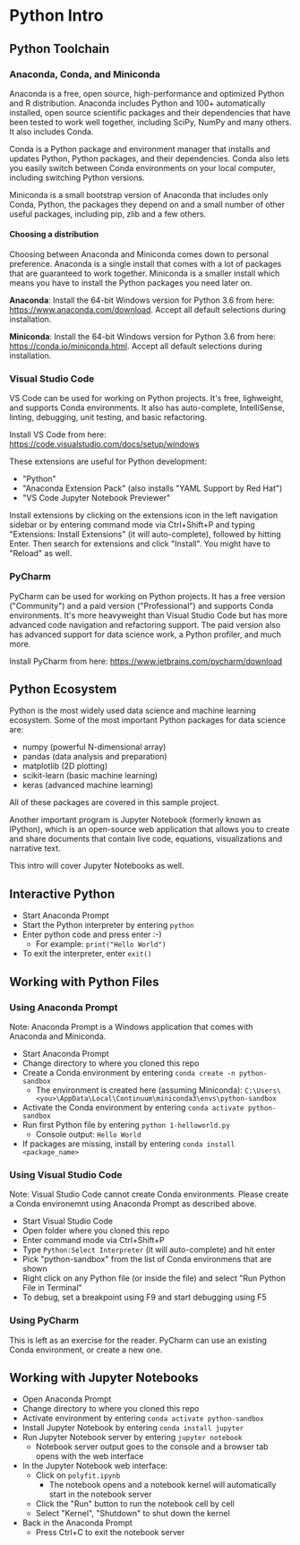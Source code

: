 # Python Intro

## Python Toolchain

### Anaconda, Conda, and Miniconda

Anaconda is a free, open source, high-performance and optimized Python and R distribution. Anaconda includes Python and 100+ automatically installed, open source scientific packages and their dependencies that have been tested to work well together, including SciPy, NumPy and many others. It also includes Conda.

Conda is a Python package and environment manager that installs and updates Python, Python packages, and their dependencies. Conda also lets you easily switch between Conda environments on your local computer, including switching Python versions. 

Miniconda is a small bootstrap version of Anaconda that includes only Conda, Python, the packages they depend on and a small number of other useful packages, including pip, zlib and a few others.

#### Choosing a distribution

Choosing between Anaconda and Miniconda comes down to personal preference. Anaconda is a single install that comes with a lot of packages that are guaranteed to work together. Miniconda is a smaller install which means you have to install the Python packages you need later on.

**Anaconda**: Install the 64-bit Windows version for Python 3.6 from here: https://www.anaconda.com/download. Accept all default selections during installation. 

**Miniconda**: Install the 64-bit Windows version for Python 3.6 from here: https://conda.io/miniconda.html. Accept all default selections during installation. 

### Visual Studio Code

VS Code can be used for working on Python projects. It's free, lighweight, and supports Conda environments. It also has auto-complete, IntelliSense, linting, debugging, unit testing, and basic refactoring. 

Install VS Code from here: https://code.visualstudio.com/docs/setup/windows

These extensions are useful for Python development:

- "Python"
- "Anaconda Extension Pack" (also installs "YAML Support by Red Hat")
- "VS Code Jupyter Notebook Previewer"

Install extensions by clicking on the extensions icon in the left navigation sidebar or by entering command mode via Ctrl+Shift+P and typing "Extensions: Install Extensions" (it will auto-complete), followed by hitting Enter. Then search for extensions and click "Install". You might have to "Reload" as well.

### PyCharm

PyCharm can be used for working on Python projects. It has a free version ("Community") and a paid version ("Professional") and supports Conda environments. It's more heavyweight than Visual Studio Code but has more advanced code navigation and refactoring support. The paid version also has advanced support for data science work, a Python profiler, and much more. 

Install PyCharm from here: https://www.jetbrains.com/pycharm/download

## Python Ecosystem

Python is the most widely used data science and machine learning ecosystem. Some of the most important Python packages for data science are:

* numpy (powerful N-dimensional array)
* pandas (data analysis and preparation)
* matplotlib (2D plotting)
* scikit-learn (basic machine learning)
* keras (advanced machine learning)

All of these packages are covered in this sample project.  

Another important program is Jupyter Notebook (formerly known as IPython), which is an open-source web application that allows you to create and share documents that contain live code, equations, visualizations and narrative text. 

This intro will cover Jupyter Notebooks as well.

## Interactive Python

* Start Anaconda Prompt
* Start the Python interpreter by entering `python`
* Enter python code and press enter :-)
  * For example: `print("Hello World")`
* To exit the interpreter, enter `exit()`

## Working with Python Files

### Using Anaconda Prompt

Note: Anaconda Prompt is a Windows application that comes with Anaconda and Miniconda.

* Start Anaconda Prompt
* Change directory to where you cloned this repo
* Create a Conda environment by entering  `conda create -n python-sandbox`
  * The environment is created here (assuming Miniconda):
    `C:\Users\<you>\AppData\Local\Continuum\miniconda3\envs\python-sandbox`
* Activate the Conda environment by entering `conda activate python-sandbox`
* Run first Python file by entering `python 1-helloworld.py`
  * Console output: `Hello World`
* If packages are missing, install by entering `conda install <package_name>`

### Using Visual Studio Code

Note: Visual Studio Code cannot create Conda environments. Please create a Conda environemnt using Anaconda Prompt as described above.

* Start Visual Studio Code
* Open folder where you cloned this repo
* Enter command mode via Ctrl+Shift+P
* Type `Python:Select Interpreter` (it will auto-complete) and hit enter
* Pick "python-sandbox" from the list of Conda environmens that are shown
* Right click on any Python file (or inside the file) and select "Run Python File in Terminal"
* To debug, set a breakpoint using F9 and start debugging using F5

### Using PyCharm

This is left as an exercise for the reader. PyCharm can use an existing Conda environment, or create a new one.

## Working with Jupyter Notebooks

* Open Anaconda Prompt
* Change directory to where you cloned this repo
* Activate environment by entering `conda activate python-sandbox`
* Install Jupyter Notebook by entering `conda install jupyter`
* Run Jupyter Notebook server by entering `jupyter notebook`
  * Notebook server output goes to the console and a browser tab opens with the web interface
* In the Jupyter Notebook web interface:
  * Click on `polyfit.ipynb`
    * The notebook opens and a notebook kernel will automatically start in the notebook server
  * Click the "Run" button to run the notebook cell by cell
  * Select "Kernel", "Shutdown" to shut down the kernel
* Back in the Anaconda Prompt
  * Press Ctrl+C to exit the notebook server

## 
